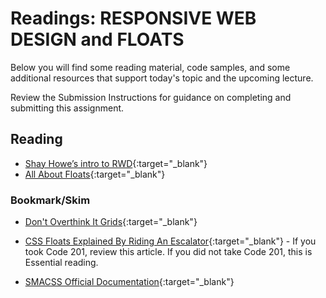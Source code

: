# Readings: RESPONSIVE WEB DESIGN and FLOATS

Below you will find some reading material, code samples, and some additional resources that support today's topic and the upcoming lecture.

Review the Submission Instructions for guidance on completing and submitting this assignment.

## Reading

- [Shay Howe’s intro to RWD](http://learn.shayhowe.com/advanced-html-css/responsive-web-design/){:target="_blank"}
- [All About Floats](https://css-tricks.com/all-about-floats/){:target="_blank"}

<!-- ## Additional Resources

PLACEHOLDER

### Videos

PLACEHOLDER -->

### Bookmark/Skim

- [Don't Overthink It Grids](https://css-tricks.com/dont-overthink-it-grids/){:target="_blank"}
- [CSS Floats Explained By Riding An Escalator](https://medium.freecodecamp.org/css-floats-explained-by-riding-an-escalator-57fa55232333){:target="_blank"} - If you took Code 201, review this article. If you did not take Code 201, this is Essential reading.

- [SMACSS Official Documentation](http://smacss.com/){:target="_blank"}
